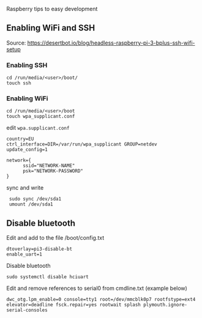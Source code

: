 
Raspberry tips to easy development

## Enabling WiFi and SSH

Source: https://desertbot.io/blog/headless-raspberry-pi-3-bplus-ssh-wifi-setup

### Enabling SSH

	cd /run/media/<user>/boot/
	touch ssh

 ### Enabling WiFi

	cd /run/media/<user>/boot
	touch wpa_supplicant.conf

  edit `wpa.supplicant.conf`

	country=EU
	ctrl_interface=DIR=/var/run/wpa_supplicant GROUP=netdev
	update_config=1

	network={
    	  ssid="NETWORK-NAME"
    	  psk="NETWORK-PASSWORD"
	}
	

sync and write

	 sudo sync /dev/sda1
	 umount /dev/sda1

## Disable bluetooth

Edit and add to the file /boot/config.txt

   	dtoverlay=pi3-disable-bt
	enable_uart=1

Disable bluetooth

	sudo systemctl disable hciuart

Edit and remove references to serial0 from cmdline.txt (example below)

	dwc_otg.lpm_enable=0 console=tty1 root=/dev/mmcblk0p7 rootfstype=ext4 elevator=deadline fsck.repair=yes rootwait splash plymouth.ignore-serial-consoles
